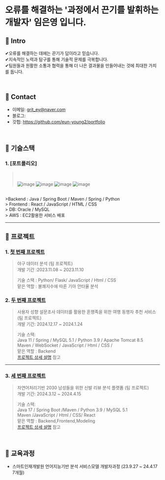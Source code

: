 # 오류를 해결하는 '과정에서 끈기를 발휘하는 개발자' 임은영 입니다.


## :pushpin: Intro
✔오류를 해결하는 데에는 끈기가 답이라고 믿습니다.
<br>
✔지속적인 노력과 탐구를 통해 기술적 문제를 극복합니다.
<br>
✔팀원들과 원활한 소통과 협력을 통해 더 나은 결과물을 만들어내는 것에 최대한 가치를 둡니다.
<br>

</br>

## :pushpin: Contact
- 이메일: grit_ey@naver.com
- 블로그: 
- 깃헙: https://github.com/eun-young2/portfolio

</br>

## :pushpin: 기술스택
### 1. [포트폴리오]
>  
>
>  
> <br>
>
> ![image](https://github.com/eun-young2/portfolio/assets/153056455/7bf7aaa1-cb62-49e8-9158-23d1724aead8)
> ![image](https://github.com/eun-young2/portfolio/assets/153056455/668f6b84-604b-4ea1-aeb6-79b95ca9cc98)
> ![image](https://github.com/eun-young2/portfolio/assets/153056455/fa4c4479-2763-4cc2-9e13-8c26c9d83a2c)
> ![image](https://github.com/eun-young2/portfolio/assets/153056455/04995843-dcda-4b95-bdf0-359818805955)

<br>
>Backend : Java / Spring Boot / Maven / Spring / Python
<br>
> Frontend : React / JavaScript / HTML / CSS 
<br>
> DB: Oracle / MySQL
<br>
> AWS : EC2활용한 서비스 배포

---
## :pushpin: 프로젝트
### 1. [첫 번째 프로젝트](https://github.com/Parkjinew/Baseball-Data/blob/main/%EC%95%BC%EA%B5%AC%EB%8D%B0%EC%9D%B4%ED%84%B0%EB%B6%84%EC%84%9D(B4).ipynb)
> 야구 데이터 분석 (팀 프로젝트)
> <br>
> 개발 기간 :2023.11.08 ~ 2023.11.10
>
> 기술 스택 : Python/ Flask/ JavaScript / Html / CSS
> <br>
> 맡은 역할 : 불쾌지수에 따른 기아 안타율 분석
> 
### 2. [두 번째 프로젝트](https://github.com/JungHyung2/gitio.io)
>사용자 성향 설문조사 데이터를 활용한 혼행족을 위한 여행 동행자 추천 서비스  (팀 프로젝트)  
>개발 기간: 2024.12.17 ~ 2024.1.24  
>  
>기술 스택:  
>Java 11 / Spring / MySQL 5.1 / Python 3.9 / Apache Tomcat 8.5
><br/>
>Maven / WebSocket / JavaScript / Html / CSS / 
><br>
>맡은 역할 : Backend <br>
>[프로젝트 상세 설명](https://github.com/2023-SMHRD-IS-AI1/WithusRepo) 참고

---

### 3. [세 번째 프로젝트](https://github.com/illhanunjung/ReadFit/blob/main/README.md)
>자연어처리기반 2030 남성들을 위한 신발 리뷰 분석 플랫폼 (팀 프로젝트)
><br>
>개발 기간: 2024.3.12 ~ 2024.4.15  
>  
>기술 스택:  
>Java 17 / Spring Boot /Maven / Python 3.9 / MySQL 5.1
><br>
>Maven /JavaScript / Html / CSS/ React
><br>
>맡은 역할 : Backend,Frontend,Modeling <br>
>[프로젝트 상세 설명](https://github.com/illhanunjung/ReadFit/blob/main/README.md) 참고

</br>

## :pushpin: 교육과정
- 스마트인재개발원 언어지능기반 분석 서비스모델 개발자과정 (23.9.27 ~ 24.4.17 7개월)
